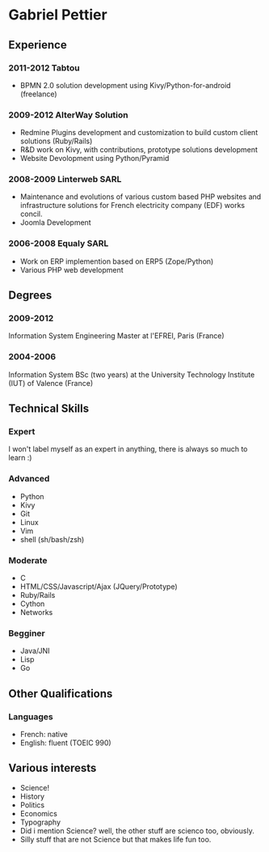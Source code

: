 # Gabriel Pettier

## Experience

### 2011-2012 Tabtou

- BPMN 2.0 solution development using Kivy/Python-for-android (freelance)


### 2009-2012 AlterWay Solution

- Redmine Plugins development and customization to build custom client
  solutions (Ruby/Rails)
- R&D work on Kivy, with contributions, prototype solutions development
- Website Devolopment using Python/Pyramid


### 2008-2009 Linterweb SARL

- Maintenance and evolutions of various custom based PHP websites and
  infrastructure solutions for French electricity company (EDF) works
  concil.
- Joomla Development


### 2006-2008 Equaly SARL

- Work on ERP implemention based on ERP5 (Zope/Python)
- Various PHP web development


## Degrees


### 2009-2012

Information System Engineering Master at l'EFREI, Paris (France)


### 2004-2006

Information System BSc (two years) at the University Technology
Institute (IUT) of Valence (France)


## Technical Skills

### Expert

I won't label myself as an expert in anything, there is always so much
to learn :)


### Advanced

- Python
- Kivy
- Git
- Linux
- Vim
- shell (sh/bash/zsh)


### Moderate

- C
- HTML/CSS/Javascript/Ajax (JQuery/Prototype)
- Ruby/Rails
- Cython
- Networks


### Begginer

- Java/JNI
- Lisp
- Go


## Other Qualifications

### Languages

- French: native
- English: fluent (TOEIC 990)


## Various interests

- Science!
- History
- Politics
- Economics
- Typography
- Did i mention Science? well, the other stuff are scienco too, obviously.
- Silly stuff that are not Science but that makes life fun too.
